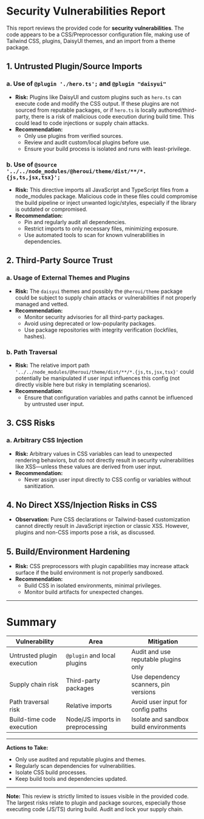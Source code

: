 # Security Vulnerabilities Report

This report reviews the provided code for **security vulnerabilities**. The code appears to be a CSS/Preprocessor configuration file, making use of Tailwind CSS, plugins, DaisyUI themes, and an import from a theme package.

## 1. Untrusted Plugin/Source Imports

### a. Use of `@plugin './hero.ts';` and `@plugin "daisyui"`
- **Risk:** Plugins like DaisyUI and custom plugins such as `hero.ts` can execute code and modify the CSS output. If these plugins are not sourced from reputable packages, or if `hero.ts` is locally authored/third-party, there is a risk of malicious code execution during build time. This could lead to code injections or supply chain attacks.
- **Recommendation:** 
  - Only use plugins from verified sources.
  - Review and audit custom/local plugins before use.
  - Ensure your build process is isolated and runs with least-privilege.

### b. Use of `@source '../../node_modules/@heroui/theme/dist/**/*.{js,ts,jsx,tsx}';`
- **Risk:** This directive imports all JavaScript and TypeScript files from a node_modules package. Malicious code in these files could compromise the build pipeline or inject unwanted logic/styles, especially if the library is outdated or compromised.
- **Recommendation:** 
  - Pin and regularly audit all dependencies.
  - Restrict imports to only necessary files, minimizing exposure.
  - Use automated tools to scan for known vulnerabilities in dependencies.

## 2. Third-Party Source Trust

### a. Usage of External Themes and Plugins
- **Risk:** The `daisyui` themes and possibly the `@heroui/theme` package could be subject to supply chain attacks or vulnerabilities if not properly managed and vetted.
- **Recommendation:** 
  - Monitor security advisories for all third-party packages.
  - Avoid using deprecated or low-popularity packages.
  - Use package repositories with integrity verification (lockfiles, hashes).

### b. Path Traversal
- **Risk:** The relative import path `'../../node_modules/@heroui/theme/dist/**/*.{js,ts,jsx,tsx}'` could potentially be manipulated if user input influences this config (not directly visible here but risky in templating scenarios).
- **Recommendation:** 
  - Ensure that configuration variables and paths cannot be influenced by untrusted user input.

## 3. CSS Risks

### a. Arbitrary CSS Injection
- **Risk:** Arbitrary values in CSS variables can lead to unexpected rendering behaviors, but do not directly result in security vulnerabilities like XSS—unless these values are derived from user input.
- **Recommendation:** 
  - Never assign user input directly to CSS config or variables without sanitization.

## 4. No Direct XSS/Injection Risks in CSS

- **Observation:** Pure CSS declarations or Tailwind-based customization cannot directly result in JavaScript injection or classic XSS. However, plugins and non-CSS imports pose a risk, as discussed.

## 5. Build/Environment Hardening

- **Risk:** CSS preprocessors with plugin capabilities may increase attack surface if the build environment is not properly sandboxed.
- **Recommendation:** 
  - Build CSS in isolated environments, minimal privileges.
  - Monitor build artifacts for unexpected changes.

---

# Summary

| Vulnerability                 | Area                               | Mitigation                                      |
|-------------------------------|------------------------------------|-------------------------------------------------|
| Untrusted plugin execution    | `@plugin` and local plugins        | Audit and use reputable plugins only            |
| Supply chain risk             | Third-party packages                | Use dependency scanners, pin versions           |
| Path traversal risk           | Relative imports                   | Avoid user input for config paths               |
| Build-time code execution     | Node/JS imports in preprocessing   | Isolate and sandbox build environments          |

---

**Actions to Take:**
- Only use audited and reputable plugins and themes.
- Regularly scan dependencies for vulnerabilities.
- Isolate CSS build processes.
- Keep build tools and dependencies updated.

---

**Note:** This review is strictly limited to issues visible in the provided code. The largest risks relate to plugin and package sources, especially those executing code (JS/TS) during build. Audit and lock your supply chain.
